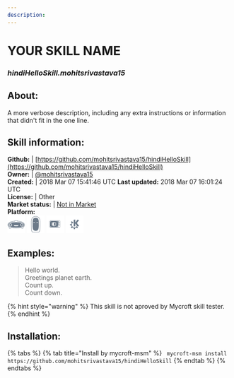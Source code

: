 ```yaml
---    
description:   
---    
```

# YOUR SKILL NAME  
### _hindiHelloSkill.mohitsrivastava15_  
## About:  
A more verbose description, including any extra instructions or
information that didn't fit in the one line.

## Skill information:  
**Github:** | [https://github.com/mohitsrivastava15/hindiHelloSkill](https://github.com/mohitsrivastava15/hindiHelloSkill)  
**Owner:** | [@mohitsrivastava15](https://github.com/mohitsrivastava15)  
**Created:** | 2018 Mar 07 15:41:46 UTC  **Last updated:** 2018 Mar 07 16:01:24 UTC  
**License:** | Other  
**Market status:** | [Not in Market](https://market.mycroft.ai/skill/)  
**Platform:**  
 ![](../.gitbook/assets/mark-1-icon.png)  ![](../.gitbook/assets/mark-2-icon.png)  ![](../.gitbook/assets/picroft-icon.png)  ![](../.gitbook/assets/kde.png)   
## Examples:  
> Hello world.  
> Greetings planet earth.  
> Count up.  
> Count down.  
  
{% hint style="warning" %}
This skill is not aproved by Mycroft skill tester.
{% endhint %}
    
## Installation:  
{% tabs %}
{% tab title="Install by mycroft-msm" %}
``` mycroft-msm install https://github.com/mohitsrivastava15/hindiHelloSkill```
{% endtab %}
  {% endtabs %}
  